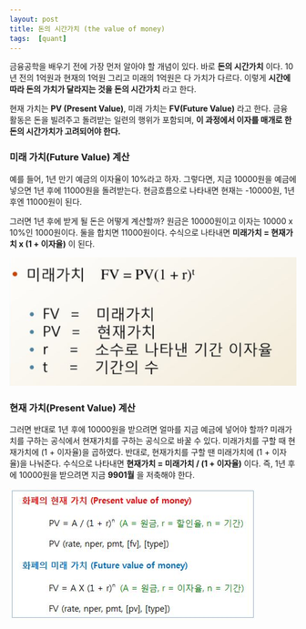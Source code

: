```yaml
---
layout: post
title: 돈의 시간가치 (the value of money)
tags:  [quant]
---
```


금융공학을 배우기 전에 가장 먼저 알아야 할 개념이 있다. 바로 **돈의 시간가치** 이다. 10년 전의 1억원과 현재의 1억원 그리고 미래의 1억원은 다 가치가 다르다. 이렇게 **시간에 따라 돈의 가치가 달라지는 것을 돈의 시간가치** 라고 한다.

현재 가치는 **PV (Present Value)**, 미래 가치는 **FV(Future Value)** 라고 한다. 금융 활동은 돈을 빌려주고 돌려받는 일련의 행위가 포함되며, **이 과정에서 이자를 매개로 한 돈의 시간가치가 고려되어야 한다.**

### 미래 가치(Future Value) 계산
예를 들어, 1년 만기 예금의 이자율이 10%라고 하자. 그렇다면, 지금 10000원을 예금에 넣으면 1년 후에 11000원을 돌려받는다. 현금흐름으로 나타내면 현재는 -10000원, 1년후엔 11000원이 된다.

그러면 1년 후에 받게 될 돈은 어떻게 계산할까?
원금은 10000원이고 이자는 10000 x 10%인 1000원이다. 둘을 합치면 11000원이다. 수식으로 나타내면 **미래가치 = 현재가치 x (1 + 이자율)** 이 된다. 

![Alt text](/public/post/2020_01_02_value_of_money/future_value_formula.PNG)

### 현재 가치(Present Value) 계산
그러면 반대로 1년 후에 10000원을 받으려면 얼마를 지금 예금에 넣어야 할까? 미래가치를 구하는 공식에서 현재가치를 구하는 공식으로 바꿀 수 있다. 미래가치를 구할 때 현재가치에 (1 + 이자율)을 곱하였다. 반대로, 현재가치를 구할 땐 미래가치에 (1 + 이자율)을 나눠준다. 수식으로 나타내면 **현재가치 = 미래가치 / (1 + 이자율)** 이다. 즉, 1년 후에 10000원을 받으려면 지금 **9901월** 을 저축해야 한다.

![Alt text](/public/post/2020_01_02_value_of_money/pv_fv.jpg)
